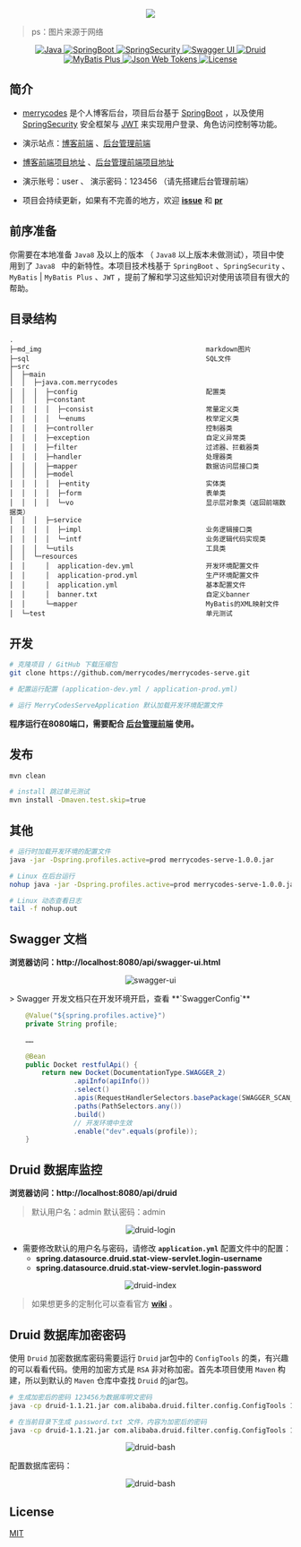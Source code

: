<p align="center">
    <img src="md_img/merrycodes-square.jpg"/>
</p>

> ps：图片来源于网络

<p align="center">
    <a href="https://docs.oracle.com/javase/8/docs/#NewFeature">
        <img src="https://img.shields.io/badge/Java-8-007396?style=plastic&logo=java" alt="Java"/>
    </a>
    <a href="https://spring.io/projects/spring-boot">
         <img src="https://img.shields.io/badge/SpringBoot-2.1.7.RELEASE-6DB33F?style=plastic&logo=spring" alt="SpringBoot"/>
    </a>
     <a href="https://spring.io/projects/spring-security">
         <img src="https://img.shields.io/badge/SpringSecurity-2.1.7.RELEASE-6DB33F?style=plastic&logo=spring" alt="SpringSecurity"/>
    </a>
    <a href="http://springfox.github.io/springfox">
         <img src="https://img.shields.io/badge/Swagger UI-2.9.2-85EA2D?style=plastic&logo=swagger" alt="Swagger UI"/>
    </a>
    <a href="https://github.com/alibaba/druid">
         <img src="https://img.shields.io/badge/Druid-1.1.21-29F1FB?style=plastic&logo=apache%20druid" alt="Druid"/>
    </a>
    <a href="https://mp.baomidou.com">
         <img src="https://img.shields.io/badge/MyBatis Plus-3.2.0-yellow?style=plastic" alt="MyBatis Plus"/>
    </a>
    <a href="https://jwt.io">
        <img src="https://img.shields.io/badge/JWT-0.11.1-000000?style=plastic&logo=json%20web%20tokens" alt="Json Web Tokens"/>
    </a>
    <a href="https://github.com/merrycodes/merrycodes-serve/blob/master/LICENSE">
        <img src="https://img.shields.io/badge/License-MIT-success?style=plastic" alt="License"/>
    </a>
</p>

## 简介

-  [merrycodes](https://github.com/merrycodes/merrycodes-serve) 是个人博客后台，项目后台基于 [SpringBoot](https://spring.io/projects/spring-boot) ，以及使用 [SpringSecurity](https://spring.io/projects/spring-security) 安全框架与 [JWT](https://jwt.io) 来实现用户登录、角色访问控制等功能。
- 演示站点：[博客前端](https://merrycodes.top) 、[后台管理前端](https://admin.merrycodes.top)
- [博客前端项目地址](https://github.com/merrycodes/merrycodes-font) 、[后台管理前端项目地址](https://github.com/merrycodes/merrycodes-admin)
- 演示账号：user 、 演示密码：123456 （请先搭建后台管理前端）

- 项目会持续更新，如果有不完善的地方，欢迎 **[issue](https://github.com/merrycodes/merrycodes-serve/issues/new)** 和 **[pr](https://github.com/merrycodes/merrycodes-serve/compare)**

## 前序准备

你需要在本地准备 `Java8` 及以上的版本 （ `Java8` 以上版本未做测试），项目中使用到了 `Java8 `  中的新特性。本项目技术栈基于 `SpringBoot` 、`SpringSecurity` 、`MyBatis` | `MyBatis Plus`  、`JWT` ，提前了解和学习这些知识对使用该项目有很大的帮助。

## 目录结构

```
.
├─md_img                                         markdown图片
├─sql                                            SQL文件
├─src
│  ├─main
│  │  ├─java.com.merrycodes
│  │  │  ├─config                                配置类
│  │  │  ├─constant
│  │  │  │  ├─consist                            常量定义类
│  │  │  │  └─enums                              枚举定义类
│  │  │  ├─controller                            控制器类
│  │  │  ├─exception                             自定义异常类
│  │  │  ├─filter                                过滤器、拦截器类
│  │  │  ├─handler                               处理器类
│  │  │  ├─mapper                                数据访问层接口类
│  │  │  ├─model
│  │  │  │  ├─entity                             实体类
│  │  │  │  ├─form                               表单类
│  │  │  │  └─vo                                 显示层对象类（返回前端数据类）
│  │  │  ├─service
│  │  │  │  ├─impl                               业务逻辑接口类
│  │  │  │  └─intf                               业务逻辑代码实现类
│  │  │  └─utils                                 工具类
│  │  └─resources
│  │     │  application-dev.yml                  开发环境配置文件
│  │     │  application-prod.yml                 生产环境配置文件
│  │     │  application.yml                      基本配置文件
│  │     │  banner.txt                           自定义banner
│  │     └─mapper                                MyBatis的XML映射文件
│  └─test                                        单元测试
```

## 开发

```bash
# 克隆项目 / GitHub 下载压缩包
git clone https://github.com/merrycodes/merrycodes-serve.git

# 配置运行配置 (application-dev.yml / application-prod.yml) 

# 运行 MerryCodesServeApplication 默认加载开发环境配置文件
```

**程序运行在8080端口，需要配合 [后台管理前端](https://github.com/merrycodes/merrycodes-admin) 使用。**

## 发布

```bash
mvn clean

# install 跳过单元测试
mvn install -Dmaven.test.skip=true
```

## 其他

```bash
# 运行时加载开发环境的配置文件
java -jar -Dspring.profiles.active=prod merrycodes-serve-1.0.0.jar

# Linux 在后台运行
nohup java -jar -Dspring.profiles.active=prod merrycodes-serve-1.0.0.jar &

# Linux 动态查看日志
tail -f nohup.out
```

## Swagger 文档

**浏览器访问：http://localhost:8080/api/swagger-ui.html**

<p align="center">
    <img src="md_img/swagger-ui.png" alt="swagger-ui"/>
</p>
> Swagger 开发文档只在开发环境开启，查看 **`SwaggerConfig`**

```java
    @Value("${spring.profiles.active}")
    private String profile;

	……

    @Bean
    public Docket restfulApi() {
        return new Docket(DocumentationType.SWAGGER_2)
                .apiInfo(apiInfo())
                .select()
                .apis(RequestHandlerSelectors.basePackage(SWAGGER_SCAN_BASE_PACKAGE))
                .paths(PathSelectors.any())
                .build()
                // 开发环境中生效
                .enable("dev".equals(profile));
    }
```

## Druid 数据库监控

**浏览器访问：http://localhost:8080/api/druid**

> 默认用户名：admin	默认密码：admin

<p align="center">
    <img src="md_img/druid-login.png" alt="druid-login" />
</p>

- 需要修改默认的用户名与密码，请修改 **`application.yml`** 配置文件中的配置：
    - **spring.datasource.druid.stat-view-servlet.login-username**
    - **spring.datasource.druid.stat-view-servlet.login-password**

<p align="center">
    <img src="md_img/druid-index.png" alt="druid-index" />
</p>

> 如果想更多的定制化可以查看官方 **[wiki](https://github.com/alibaba/druid/wiki)** 。

## Druid 数据库加密密码

使用 `Druid` 加密数据库密码需要运行 `Druid` jar包中的 `ConfigTools` 的类，有兴趣的可以看看代码。使用的加密方式是 `RSA` 非对称加密。首先本项目使用 `Maven`  构建，所以到默认的 `Maven` 仓库中查找 `Druid` 的jar包。

```bash
# 生成加密后的密码 123456为数据库明文密码
java -cp druid-1.1.21.jar com.alibaba.druid.filter.config.ConfigTools 123456

# 在当前目录下生成 password.txt 文件，内容为加密后的密码
java -cp druid-1.1.21.jar com.alibaba.druid.filter.config.ConfigTools 123456 > password.txt
```

<p align="center">
    <img src="md_img/druid-bash.png" alt="druid-bash" />
</p>

配置数据库密码：

<p align="center">
    <img src="md_img/druid-password.png" alt="druid-bash" />
</p>

## License

[MIT](https://github.com/merrycodes/merrycodes-serve/blob/master/LICENSE)